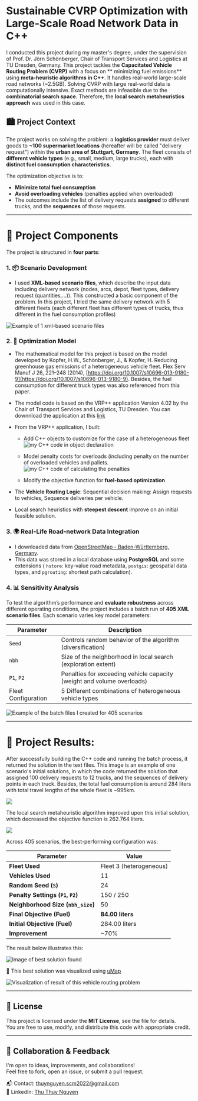 # Sustainable CVRP Optimization with Large-Scale Road Network Data in C++

I conducted this project during my master's degree, under the supervision of Prof. Dr. Jörn Schönberger, Chair of Transport Services and Logistics at TU Dresden, Germany.
This project tackles the **Capacitated Vehicle Routing Problem (CVRP)** with a focus on ** minimizing fuel emissions** using **meta-heuristic algorithms in C++**. It handles real-world large-scale road networks (~2.5GB). Solving CVRP with large real-world data is computationally intensive. Exact methods are infeasible due to the **combinatorial search space**. Therefore, the **local search metaheuristics approach** was used in this case.

## 🏙️ Project Context

The project works on solving the problem: a **logistics provider** must deliver goods to **~100 supermarket locations** (hereafter will be called "delivery request") within the **urban area of Stuttgart, Germany**. The fleet consists of **different vehicle types** (e.g., small, medium, large trucks), each with **distinct fuel consumption characteristics**.

The optimization objective is to:
- **Minimize total fuel consumption**
- **Avoid overloading vehicles** (penalties applied when overloaded)
- The outcomes include the list of delivery requests **assigned** to different trucks, and the **sequences** of those requests.

---

# 🧱 Project Components

The project is structured in **four parts**:

### 1. 📦 Scenario Development
- I used **XML-based scenario files**, which describe the input data including delivery network (nodes, arcs, depot, fleet types, delivery request (quantities,...)). This constructed a basic component of the problem. In this project, I tried the same delivery network with 5 different fleets (each different fleet has different types of trucks, thus different in the fuel consumption profiles)

![Example of 1 xml-based scenario files](https://github.com/user-attachments/assets/bec850db-8cc8-4310-8a41-f303ad7b2f4f)

### 2. 🧮 Optimization Model
- The mathematical model for this project is based on the model developed by Kopfer, H.W., Schönberger, J., & Kopfer, H. Reducing greenhouse gas emissions of a heterogeneous vehicle fleet. Flex Serv Manuf J 26, 221–248 (2014),  [https://doi.org/10.1007/s10696-013-9180-9](https://doi.org/10.1007/s10696-013-9180-9). Besides, the fuel consumption for different truck types was also referenced from thia paper.
  
- The model code is based on the VRP++ application Version 4.02 by the Chair of Transport Services and Logistics, TU Dresden. You can downnload the application at this [link](https://tu-dresden.de/bu/verkehr/ivw/vbl/software/vrp)
  
- From the VRP++ application, I built:
  - Add C++ objects to customize for the case of a heterogeneous fleet
    ![my C++ code in object declaration](https://github.com/user-attachments/assets/307493bf-33c4-488c-af9f-8f61f8af5e61)

  - Model penalty costs for overloads (including penalty on the number of overloaded vehicles and pallets.
    ![my C++ code of calculating the penalties](https://github.com/user-attachments/assets/81e484d9-b004-42ab-a3b1-6520d26a6c97)

  - Modify the objective function for **fuel-based optimization**
    
- The **Vehicle Routing Logic**: Sequential decision making: Assign requests to vehicles, Sequence deliveries per vehicle.
- Local search heuristics with **steepest descent** improve on an initial feasible solution.

### 3. 🌍 Real-Life Road-network Data Integration
- I downloaded data from [OpenStreetMap - Baden-Württemberg, Germany](https://download.geofabrik.de/europe/germany/baden-wuerttemberg.html).
- This data was stored in a local database using **PostgreSQL** and some extensions ( `hstore`: key-value road metadata,  `postgis`: geospatial data types, and `pgrouting`: shortest path calculation).

### 4. 📊 Sensitivity Analysis
To test the algorithm’s performance and **evaluate robustness** across different operating conditions, the project includes a batch run of **405 XML scenario files**. Each scenario varies key model parameters:

| Parameter         | Description                                                                 |
|------------------|-----------------------------------------------------------------------------|
| `Seed`      | Controls random behavior of the algorithm (diversification)                |
| `nbh`        | Size of the neighborhood in local search (exploration extent)              |
| `P1`, `P2`        | Penalties for exceeding vehicle capacity (weight and volume overloads)     |
| Fleet Configuration | 5 Different combinations of heterogeneous vehicle types                    |

![Example of the batch files I created for 405 scenarios](https://github.com/user-attachments/assets/6f6805bc-26c8-4d4d-97b8-d7a23209a227)

---

# 🧱 Project Results:

After successfully building the C++ code and running the batch process, it returned the solution in the text files. This image is an example of one scenario's initial solutions, in which the code returned the solution that assigned 100 delivery requests to 12 trucks, and the sequences of delivery points in each truck. Besides, the total fuel consumption is around 284 liters with total travel lengths of the whole fleet is ~995km.

![](https://github.com/user-attachments/assets/6a047971-eb8f-4c61-bf6f-fa66dab3b6f8)

The local search metaheuristic algorithm improved upon this initial solution, which decreased the objective function is 262.764 liters.

![](https://github.com/user-attachments/assets/c41cb293-df71-4a0a-9b87-b8155a9cf34a)

Across 405 scenarios, the best-performing configuration was:

| Parameter                         | Value                        |
|-----------------------------------|------------------------------|
| **Fleet Used**                    | Fleet 3 (heterogeneous)      |
| **Vehicles Used**                 | 11                           |
| **Random Seed (`S`)**             | 24                           |
| **Penalty Settings (`P1`, `P2`)** | 150 / 250                    |
| **Neighborhood Size (`nbh_size`)**| 50                           |
| **Final Objective (Fuel)**        | **84.00 liters**             |
| **Initial Objective (Fuel)**      | 284.00 liters                |
| **Improvement**                   | ~70%                         |

The result below illustrates this:

![Image of best solution found](https://github.com/user-attachments/assets/8741a493-9b4a-41b6-81ed-ca61c17e62b6)

📸 This best solution was visualized using [uMap](https://wiki.openstreetmap.org/wiki/UMap/Guide)

![Visualization of result of this vehicle routing problem](https://github.com/user-attachments/assets/21de2f20-48ee-4108-8a21-9455888d0ed2)

---

## 📄 License

This project is licensed under the **MIT License**, see the file for details.  
You are free to use, modify, and distribute this code with appropriate credit.

---

## 🤝 Collaboration & Feedback

I'm open to ideas, improvements, and collaborations!  
Feel free to fork, open an issue, or submit a pull request.

📬 Contact: thuynguyen.scm2022@gmail.com  
🔗 LinkedIn: [Thu Thuy Nguyen](https://www.linkedin.com/in/thuynguyen-tudresden/)

